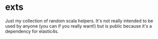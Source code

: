 # exts

Just my collection of random scala helpers. 
It's not really intended to be used by anyone (you can if you really want!) but is public because it's a dependency for elastic4s.
